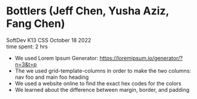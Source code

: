 # Bottlers (Jeff Chen, Yusha Aziz, Fang Chen)  
SoftDev 
K13 CSS 
October 18 2022  
time spent: 2 hrs  

- We used Lorem Ipsum Generator: https://loremipsum.io/generator/?n=3&t=p
- The we used grid-template-columns in order to make the two columns: nav foo and main foo heading
- We used a website online to find the exact hex codes for the colors
- We learned about the difference between margin, border, and padding
  

